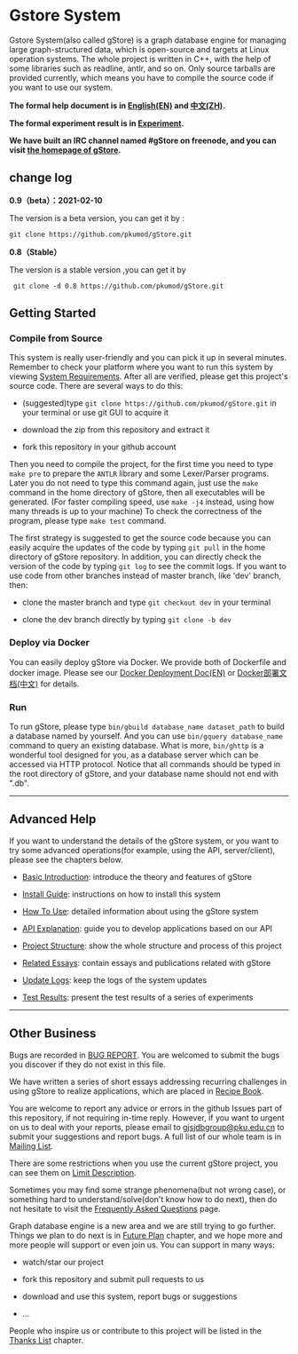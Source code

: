 # Gstore System

Gstore System(also called gStore) is a graph database engine for managing large graph-structured data, which is open-source and targets at Linux operation systems. The whole project is written in C++, with the help of some libraries such as readline, antlr, and so on. Only source tarballs are provided currently, which means you have to compile the source code if you want to use our system.

**The formal help document is in [English(EN)](docs/help/gStore_help.pdf) and [中文(ZH)](docs/help/gStore_help_ZH.pdf).**

**The formal experiment result is in [Experiment](docs/test/formal_experiment.pdf).**

**We have built an IRC channel named #gStore on freenode, and you can visit [the homepage of gStore](http://gstore.cn).**

## change log

**0.9（beta）：2021-02-10**

The version is a beta version, you can get it by :
```
git clone https://github.com/pkumod/gStore.git
```

**0.8（Stable）**

The version is a stable version ,you can get it by 
```
 git clone -d 0.8 https://github.com/pkumod/gStore.git
```


<!--**You can write your information in [survey](http://59.108.48.38/survey) if you like.**-->

## Getting Started
### Compile from Source
This system is really user-friendly and you can pick it up in several minutes. Remember to check your platform where you want to run this system by viewing [System Requirements](docs/DEMAND.md). After all are verified, please get this project's source code. There are several ways to do this:

- (suggested)type `git clone https://github.com/pkumod/gStore.git` in your terminal or use git GUI to acquire it

- download the zip from this repository and extract it

- fork this repository in your github account

Then you need to compile the project, for the first time you need to type `make pre` to prepare the `ANTLR` library and some Lexer/Parser programs.
Later you do not need to type this command again, just use the `make` command in the home directory of gStore, then all executables will be generated.
(For faster compiling speed, use `make -j4` instead, using how many threads is up to your machine)
To check the correctness of the program, please type `make test` command.

The first strategy is suggested to get the source code because you can easily acquire the updates of the code by typing `git pull` in the home directory of gStore repository. 
In addition, you can directly check the version of the code by typing `git log` to see the commit logs.
If you want to use code from other branches instead of master branch, like 'dev' branch, then:

- clone the master branch and type `git checkout dev` in your terminal

- clone the dev branch directly by typing `git clone -b dev`

### Deploy via Docker
You can easily deploy gStore via Docker. We provide both of Dockerfile and docker image. Please see our [Docker Deployment Doc(EN)](docs/DOCKER_DEPLOY_EN.md) or [Docker部署文档(中文)](docs/DOCKER_DEPLOY_CN.md) for details.

### Run
To run gStore, please type `bin/gbuild database_name dataset_path` to build a database named by yourself. And you can use `bin/gquery database_name` command to query an existing database. What is more, `bin/ghttp` is a wonderful tool designed for you, as a database server which can be accessed via HTTP protocol. Notice that all commands should be typed in the root directory of gStore, and your database name should not end with ".db".

- - -

## Advanced Help

If you want to understand the details of the gStore system, or you want to try some advanced operations(for example, using the API, server/client), please see the chapters below.

- [Basic Introduction](docs/INTRO.md): introduce the theory and features of gStore

- [Install Guide](docs/INSTALL.md): instructions on how to install this system

- [How To Use](docs/USAGE.md): detailed information about using the gStore system

- [API Explanation](docs/API.md): guide you to develop applications based on our API

- [Project Structure](docs/STRUCT.md): show the whole structure and process of this project

- [Related Essays](docs/ESSAY.md): contain essays and publications related with gStore

- [Update Logs](docs/CHANGELOG.md): keep the logs of the system updates

- [Test Results](docs/TEST.md): present the test results of a series of experiments

- - -

## Other Business

Bugs are recorded in [BUG REPORT](docs/BUGS.md).
You are welcomed to submit the bugs you discover if they do not exist in this file.

We have written a series of short essays addressing recurring challenges in using gStore to realize applications, which are placed in [Recipe Book](docs/TIPS.md).

You are welcome to report any advice or errors in the github Issues part of this repository, if not requiring in-time reply. However, if you want to urgent on us to deal with your reports, please email to <gjsjdbgroup@pku.edu.cn> to submit your suggestions and report bugs. A full list of our whole team is in [Mailing List](docs/MAIL.md).

There are some restrictions when you use the current gStore project, you can see them on [Limit Description](docs/LIMIT.md).

Sometimes you may find some strange phenomena(but not wrong case), or something hard to understand/solve(don't know how to do next), then do not hesitate to visit the [Frequently Asked Questions](docs/FAQ.md) page.

Graph database engine is a new area and we are still trying to go further. Things we plan to do next is in [Future Plan](docs/PLAN.md) chapter, and we hope more and more people will support or even join us. You can support in many ways:

- watch/star our project

- fork this repository and submit pull requests to us

- download and use this system, report bugs or suggestions

- ...

People who inspire us or contribute to this project will be listed in the [Thanks List](docs/THANK.md) chapter.

<!--This whole document is divided into different pieces, and each them is stored in a markdown file. You can see/download the combined markdown file in [help_markdown](docs/gStore_help.md), and for html file, please go to [help_html](docs/gStore_help.html). What is more, we also provide help file in pdf format, and you can visit it in [help_pdf](docs/latex/gStore_help.pdf).-->

